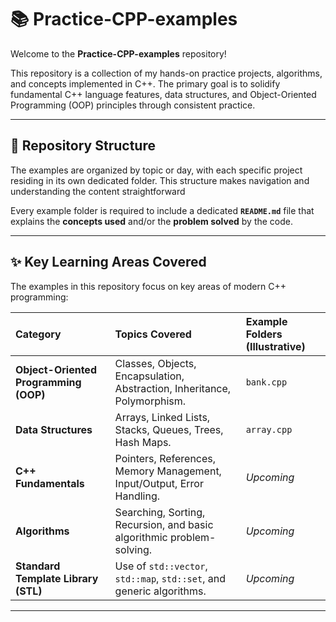 # 📚 Practice-CPP-examples

Welcome to the **Practice-CPP-examples** repository!

This repository is a collection of my hands-on practice projects, algorithms, and concepts implemented in C++. The primary goal is to solidify fundamental C++ language features, data structures, and Object-Oriented Programming (OOP) principles through consistent practice.

---

## 📂 Repository Structure

The examples are organized by topic or day, with each specific project residing in its own dedicated folder. This structure makes navigation and understanding the content straightforward

Every example folder is required to include a dedicated **`README.md`** file that explains the **concepts used** and/or the **problem solved** by the code.

---

## ✨ Key Learning Areas Covered

The examples in this repository focus on key areas of modern C++ programming:

| Category | Topics Covered | Example Folders (Illustrative) |
| :--- | :--- | :--- |
| **Object-Oriented Programming (OOP)** | Classes, Objects, Encapsulation, Abstraction, Inheritance, Polymorphism. | `bank.cpp` |
| **Data Structures** | Arrays, Linked Lists, Stacks, Queues, Trees, Hash Maps. | `array.cpp` |
| **C++ Fundamentals** | Pointers, References, Memory Management, Input/Output, Error Handling. | *Upcoming* |
| **Algorithms** | Searching, Sorting, Recursion, and basic algorithmic problem-solving. | *Upcoming* |
| **Standard Template Library (STL)** | Use of `std::vector`, `std::map`, `std::set`, and generic algorithms. | *Upcoming* |


---


